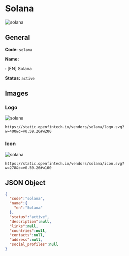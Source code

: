 
# Solana 
![solana](https://static.openfintech.io/vendors/solana/logo.svg?w=400&c=v0.59.26#w200)  

## General 
 
**Code:** `solana` 
 
**Name:** 
 
:	[EN] Solana 
 
**Status:** `active` 
 

## Images 

### Logo 
 
![solana](https://static.openfintech.io/vendors/solana/logo.svg?w=400&c=v0.59.26#w200)  

```
https://static.openfintech.io/vendors/solana/logo.svg?w=400&c=v0.59.26#w200
```  

### Icon 
 
![solana](https://static.openfintech.io/vendors/solana/icon.svg?w=278&c=v0.59.26#w100)  

```
https://static.openfintech.io/vendors/solana/icon.svg?w=278&c=v0.59.26#w100
```  

## JSON Object 

```json
{
  "code":"solana",
  "name":{
    "en":"Solana"
  },
  "status":"active",
  "description":null,
  "links":null,
  "countries":null,
  "contacts":null,
  "address":null,
  "social_profiles":null
}
```  
